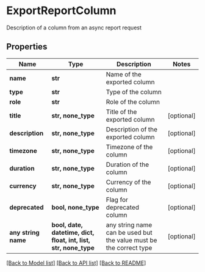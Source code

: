 # ExportReportColumn

Description of a column from an async report request

## Properties
Name | Type | Description | Notes
------------ | ------------- | ------------- | -------------
**name** | **str** | Name of the exported column | 
**type** | **str** | Type of the column | 
**role** | **str** | Role of the column | 
**title** | **str, none_type** | Title of the exported column | [optional] 
**description** | **str, none_type** | Description of the exported column | [optional] 
**timezone** | **str, none_type** | Timezone of the column | [optional] 
**duration** | **str, none_type** | Duration of the column | [optional] 
**currency** | **str, none_type** | Currency of the column | [optional] 
**deprecated** | **bool, none_type** | Flag for deprecated column | [optional] 
**any string name** | **bool, date, datetime, dict, float, int, list, str, none_type** | any string name can be used but the value must be the correct type | [optional]

[[Back to Model list]](../README.md#documentation-for-models) [[Back to API list]](../README.md#documentation-for-api-endpoints) [[Back to README]](../README.md)


